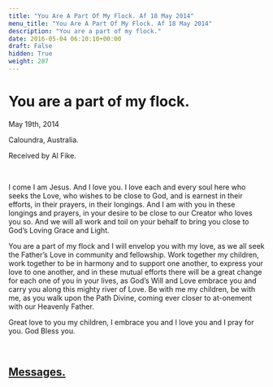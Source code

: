 ```yaml
---
title: "You Are A Part Of My Flock. Af 18 May 2014"
menu_title: "You Are A Part Of My Flock. Af 18 May 2014"
description: "You are a part of my flock."
date: 2016-05-04 06:10:10+00:00
draft: False
hidden: True
weight: 287
---
```

# You are a part of my flock.

May 19th, 2014

Caloundra, Australia.

Received by Al Fike.

 

I come I am Jesus. And I love you. I love each and every soul here who seeks the Love, who wishes to be close to God, and is earnest in their efforts, in their prayers, in their longings. And I am with you in these longings and prayers, in your desire to be close to our Creator who loves you so. And we will all work and toil on your behalf to bring you close to God’s Loving Grace and Light.

You are a part of my flock and I will envelop you with my love, as we all seek the Father’s Love in community and fellowship. Work together my children, work together to be in harmony and to support one another, to express your love to one another, and in these mutual efforts there will be a great change for each one of you in your lives, as God’s Will and Love embrace you and carry you along this mighty river of Love. Be with me my children, be with me, as you walk upon the Path Divine, coming ever closer to at-onement with our Heavenly Father.

Great love to you my children, I embrace you and I love you and I pray for you. God Bless you.

 

## [Messages.](/contemporary-messages/messages-sorted-year/contemporary-channelled-messages-from-spirit-year-2014/)
